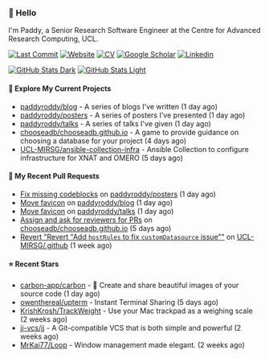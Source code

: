 ### 👋 Hello

I'm Paddy, a Senior Research Software Engineer at the Centre for Advanced
Research Computing, UCL.

[![Last Commit](https://img.shields.io/github/last-commit/paddyroddy/paddyroddy/main?label=updated)](https://github.com/paddyroddy)
[![Website](https://img.shields.io/badge/GitHub%20Pages-222?logo=githubpages&logoColor=fff&style=for-the-badge&style=flat)](https://paddyroddy.github.io)
[![CV](https://img.shields.io/badge/CV-PDF-pink.svg)](https://paddyroddy.github.io/cv)
[![Google Scholar](https://img.shields.io/badge/Google%20Scholar-4285F4?logo=googlescholar&logoColor=fff&style=for-the-badge&style=flat)](https://scholar.google.com/citations?user=OFigHUwAAAAJ)
[![Linkedin](https://img.shields.io/badge/LinkedIn-0A66C2?logo=linkedin&logoColor=fff&style=for-the-badge&style=flat)](https://www.linkedin.com/in/patrickjamesroddy)

[![GitHub Stats Dark](https://github-readme-stats-paddyroddy.vercel.app/api?username=paddyroddy&disable_animations=true&hide_border=true&hide_title=true&include_all_commits=true&rank_icon=github&show=prs_merged,reviews&show_icons=true&theme=tokyonight)](https://github.com/paddyroddy/paddyroddy#gh-dark-mode-only)
[![GitHub Stats Light](https://github-readme-stats-paddyroddy.vercel.app/api?username=paddyroddy&disable_animations=true&hide_border=true&hide_title=true&include_all_commits=true&rank_icon=github&show=prs_merged,reviews&show_icons=true&theme=default)](https://github.com/paddyroddy/paddyroddy#gh-light-mode-only)

#### 👷 Explore My Current Projects

- [paddyroddy/blog](https://github.com/paddyroddy/blog) - A series of blogs I&#39;ve written
  (1 day ago)
- [paddyroddy/posters](https://github.com/paddyroddy/posters) - A series of posters I&#39;ve presented
  (1 day ago)
- [paddyroddy/talks](https://github.com/paddyroddy/talks) - A series of talks I&#39;ve given
  (1 day ago)
- [chooseadb/chooseadb.github.io](https://github.com/chooseadb/chooseadb.github.io) - A game to provide guidance on choosing a database for your project
  (4 days ago)
- [UCL-MIRSG/ansible-collection-infra](https://github.com/UCL-MIRSG/ansible-collection-infra) - Ansible Collection to configure infrastructure for XNAT and OMERO
  (5 days ago)

#### 🔨 My Recent Pull Requests

- [Fix missing codeblocks](https://github.com/paddyroddy/posters/pull/6) on [paddyroddy/posters](https://github.com/paddyroddy/posters)
  (1 day ago)
- [Move favicon](https://github.com/paddyroddy/blog/pull/8) on [paddyroddy/blog](https://github.com/paddyroddy/blog)
  (1 day ago)
- [Move favicon](https://github.com/paddyroddy/talks/pull/108) on [paddyroddy/talks](https://github.com/paddyroddy/talks)
  (1 day ago)
- [Assign and ask for reviewers for PRs](https://github.com/chooseadb/chooseadb.github.io/pull/76) on [chooseadb/chooseadb.github.io](https://github.com/chooseadb/chooseadb.github.io)
  (5 days ago)
- [Revert &#34;Revert &#34;Add `hostRules` to fix `customDatasource` issue&#34;&#34;](https://github.com/UCL-MIRSG/.github/pull/195) on [UCL-MIRSG/.github](https://github.com/UCL-MIRSG/.github)
  (1 week ago)

#### ⭐ Recent Stars

- [carbon-app/carbon](https://github.com/carbon-app/carbon) - :black_heart: Create and share beautiful images of your source code
  (1 day ago)
- [owenthereal/upterm](https://github.com/owenthereal/upterm) - Instant Terminal Sharing
  (5 days ago)
- [KrishKrosh/TrackWeight](https://github.com/KrishKrosh/TrackWeight) - Use your Mac trackpad as a weighing scale
  (2 weeks ago)
- [jj-vcs/jj](https://github.com/jj-vcs/jj) - A Git-compatible VCS that is both simple and powerful
  (2 weeks ago)
- [MrKai77/Loop](https://github.com/MrKai77/Loop) - Window management made elegant.
  (2 weeks ago)
